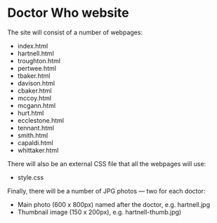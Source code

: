 Doctor Who website
==================

The site will consist of a number of webpages:

* index.html	
* hartnell.html
* troughton.html
* pertwee.html
* tbaker.html
* davison.html
* cbaker.html
* mccoy.html
* mcgann.html
* hurt.html
* ecclestone.html
* tennant.html
* smith.html
* capaldi.html
* whittaker.html

There will also be an external CSS file that all the webpages will use:

* style.css

Finally, there will be a number of JPG photos — two for each doctor:

* Main photo (600 x 800px) named after the doctor, e.g. hartnell.jpg
* Thumbnail image (150 x 200px), e.g. hartnell-thumb.jpg)

